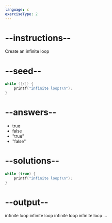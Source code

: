 ```yaml
---
language: c
exerciseType: 2
---
```


# --instructions--

Create an infinite loop

# --seed--

```c
while ([/]) {
    printf("infinite loop!\n");
}
```

# --answers--

- true
- false
- "true"
- "false"

# --solutions--

```c
while (true) {
    printf("infinite loop!\n");
}
```

# --output--

infinite loop
infinite loop
infinite loop
infinite loop
...
